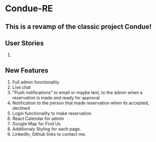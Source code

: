 Condue-RE
===

## This is a revamp of the classic project Condue!

## User Stories

1. 


## New Features
1. Full admin functionality
2. Live chat
3. "Push notifications" to email or maybe text, to the admin when a reservation is made and ready for approval
4. Notification to the person that made reservation when its accepted, declined
5. Login functionality to make reservation
6. React Calendar for admin
7. Google Map for Find Us
8.  Additionaly Styling for each page.
9. LinkedIn, Github links to contact me.
